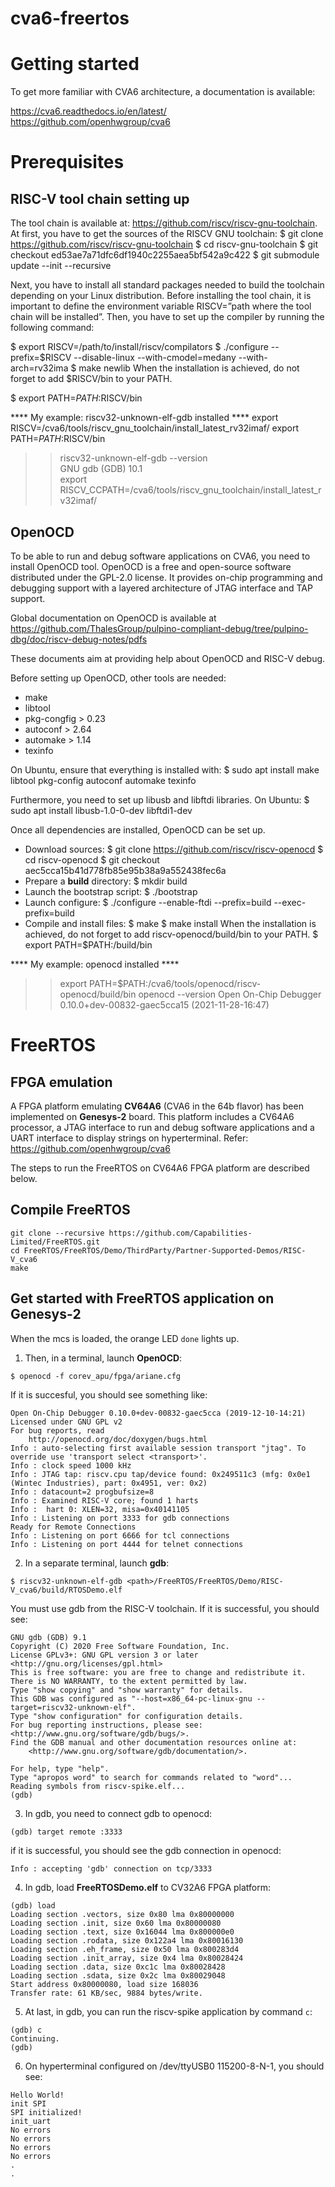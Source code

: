 # cva6-freertos
# Getting started

To get more familiar with CVA6 architecture, a documentation is available:

https://cva6.readthedocs.io/en/latest/
https://github.com/openhwgroup/cva6 

# Prerequisites

## RISC-V tool chain setting up
The tool chain is available at: https://github.com/riscv/riscv-gnu-toolchain.
At first, you have to get the sources of the RISCV GNU toolchain:
$ git clone https://github.com/riscv/riscv-gnu-toolchain 
$ cd riscv-gnu-toolchain 
$ git checkout ed53ae7a71dfc6df1940c2255aea5bf542a9c422
$ git submodule update --init --recursive

Next, you have to install all standard packages needed to build the toolchain depending on your Linux distribution.
Before installing the tool chain, it is important to define the environment variable RISCV=”path where the tool chain will be installed”.
Then, you have to set up the compiler by running the following command:

$ export RISCV=/path/to/install/riscv/compilators
$ ./configure --prefix=$RISCV --disable-linux --with-cmodel=medany --with-arch=rv32ima
$ make newlib 
When the installation is achieved, do not forget to add $RISCV/bin to your PATH.

$ export PATH=$PATH:$RISCV/bin

**** My example: riscv32-unknown-elf-gdb installed ****
export RISCV=<path>/cva6/tools/riscv_gnu_toolchain/install_latest_rv32imaf/
export PATH=$PATH:$RISCV/bin
>> riscv32-unknown-elf-gdb --version                                                                                                                   
>> GNU gdb (GDB) 10.1                                                                                                                                                                                          
>> export RISCV_CCPATH=<path>/cva6/tools/riscv_gnu_toolchain/install_latest_rv32imaf/


## OpenOCD
To be able to run and debug software applications on CVA6, you need to install OpenOCD tool.
OpenOCD is a free and open-source software distributed under the GPL-2.0 license.
It provides on-chip programming and debugging support with a layered architecture of JTAG interface and TAP support.

Global documentation on OpenOCD is available at https://github.com/ThalesGroup/pulpino-compliant-debug/tree/pulpino-dbg/doc/riscv-debug-notes/pdfs

These documents aim at providing help about OpenOCD and RISC-V debug.

Before setting up OpenOCD, other tools are needed:
- make
- libtool
- pkg-congfig > 0.23
- autoconf > 2.64
- automake > 1.14
- texinfo

On Ubuntu, ensure that everything is installed with:
$ sudo apt install make libtool pkg-config autoconf automake texinfo

Furthermore, you need to set up libusb and libftdi libraries.
On Ubuntu:
$ sudo apt install libusb-1.0-0-dev libftdi1-dev

Once all dependencies are installed, OpenOCD can be set up.
- Download sources:
$ git clone https://github.com/riscv/riscv-openocd
$ cd riscv-openocd
$ git checkout aec5cca15b41d778fb85e95b38a9a552438fec6a
- Prepare a **build** directory:
$ mkdir build
- Launch the bootstrap script:
$ ./bootstrap
- Launch configure:
$ ./configure --enable-ftdi --prefix=build --exec-prefix=build
- Compile and install files:
$ make
$ make install
When the installation is achieved, do not forget to add riscv-openocd/build/bin to your PATH.
$ export PATH=$PATH:<path to riscv-openocd>/build/bin

**** My example: openocd installed ****
>> export PATH=$PATH:<path>/cva6/tools/openocd/riscv-openocd/build/bin
>> openocd --version
>> Open On-Chip Debugger 0.10.0+dev-00832-gaec5cca15 (2021-11-28-16:47)

# FreeRTOS

## FPGA emulation
A FPGA platform emulating **CV64A6** (CVA6 in the 64b flavor) has been implemented on **Genesys-2** board.
This platform includes a CV64A6 processor, a JTAG interface to run and debug software applications and a UART interface to display strings on hyperterminal.
Refer: https://github.com/openhwgroup/cva6

The steps to run the FreeRTOS on CV64A6 FPGA platform are described below.

## Compile FreeRTOS
```
git clone --recursive https://github.com/Capabilities-Limited/FreeRTOS.git
cd FreeRTOS/FreeRTOS/Demo/ThirdParty/Partner-Supported-Demos/RISC-V_cva6
make
```

## Get started with FreeRTOS application on Genesys-2
When the mcs is loaded, the orange LED `done` lights up.
1. Then, in a terminal, launch **OpenOCD**:
```
$ openocd -f corev_apu/fpga/ariane.cfg
```
If it is succesful, you should see something like:
```
Open On-Chip Debugger 0.10.0+dev-00832-gaec5cca (2019-12-10-14:21)
Licensed under GNU GPL v2
For bug reports, read
    http://openocd.org/doc/doxygen/bugs.html
Info : auto-selecting first available session transport "jtag". To override use 'transport select <transport>'.
Info : clock speed 1000 kHz
Info : JTAG tap: riscv.cpu tap/device found: 0x249511c3 (mfg: 0x0e1 (Wintec Industries), part: 0x4951, ver: 0x2)
Info : datacount=2 progbufsize=8
Info : Examined RISC-V core; found 1 harts
Info :  hart 0: XLEN=32, misa=0x40141105
Info : Listening on port 3333 for gdb connections
Ready for Remote Connections
Info : Listening on port 6666 for tcl connections
Info : Listening on port 4444 for telnet connections

```
2. In a separate terminal, launch **gdb**:
```
$ riscv32-unknown-elf-gdb <path>/FreeRTOS/FreeRTOS/Demo/RISC-V_cva6/build/RTOSDemo.elf   
```
You must use gdb from the RISC-V toolchain. If it is successful, you should see:
```
GNU gdb (GDB) 9.1
Copyright (C) 2020 Free Software Foundation, Inc.
License GPLv3+: GNU GPL version 3 or later <http://gnu.org/licenses/gpl.html>
This is free software: you are free to change and redistribute it.
There is NO WARRANTY, to the extent permitted by law.
Type "show copying" and "show warranty" for details.
This GDB was configured as "--host=x86_64-pc-linux-gnu --target=riscv32-unknown-elf".
Type "show configuration" for configuration details.
For bug reporting instructions, please see:
<http://www.gnu.org/software/gdb/bugs/>.
Find the GDB manual and other documentation resources online at:
    <http://www.gnu.org/software/gdb/documentation/>.

For help, type "help".
Type "apropos word" to search for commands related to "word"...
Reading symbols from riscv-spike.elf...
(gdb) 
```
3. In gdb, you need to connect gdb to openocd:
```
(gdb) target remote :3333
```
if it is successful, you should see the gdb connection in openocd:
```
Info : accepting 'gdb' connection on tcp/3333
```
4. In gdb, load **FreeRTOSDemo.elf** to CV32A6 FPGA platform:
```
(gdb) load
Loading section .vectors, size 0x80 lma 0x80000000
Loading section .init, size 0x60 lma 0x80000080
Loading section .text, size 0x16044 lma 0x800000e0
Loading section .rodata, size 0x122a4 lma 0x80016130
Loading section .eh_frame, size 0x50 lma 0x800283d4
Loading section .init_array, size 0x4 lma 0x80028424
Loading section .data, size 0xc1c lma 0x80028428
Loading section .sdata, size 0x2c lma 0x80029048
Start address 0x80000080, load size 168036
Transfer rate: 61 KB/sec, 9884 bytes/write.
```

5. At last, in gdb, you can run the riscv-spike application by command `c`:
```
(gdb) c
Continuing.
(gdb) 
```

6. On hyperterminal configured on /dev/ttyUSB0 115200-8-N-1, you should see:
```
Hello World!
init SPI
SPI initialized!
init_uart
No errors
No errors
No errors
No errors
.
.

```








